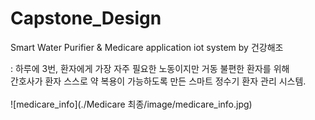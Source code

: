 # Capstone_Design

Smart Water Purifier & Medicare application iot system by 건강해조

: 하루에 3번, 환자에게 가장 자주 필요한 노동이지만 거동 불편한 환자를 위해 <br>
간호사가 환자 스스로 약 복용이  가능하도록 만든 스마트 정수기 환자 관리 시스템.
<br>
<br>
![medicare_info](./Medicare 최종/image/medicare_info.jpg)
